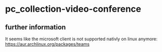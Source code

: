 # pc_collection-video-conference

## further information
It seems like the microsoft client is not supported nativly on linux anymore: https://aur.archlinux.org/packages/teams